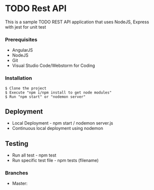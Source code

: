 # TODO Rest API

This is a sample TODO REST API application that uses NodeJS, Express with jest for unit test

### Prerequisites
* AngularJS
* NodeJS
* Git
* Visual Studio Code/Webstorm for Coding

### Installation

```
$ Clone the project
$ Execute "npm i/npm install to get node modules"
$ Run "npm start" or "nodemon server"
```

## Deployment

* Local Deployment - npm start / nodemon server.js
* Continuous local deployment using nodemon

## Testing
* Run all test - npm test
* Run specific test file - npm tests (filename)

### Branches

* Master:
